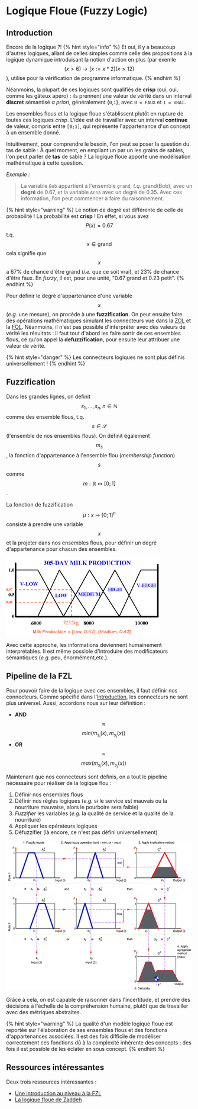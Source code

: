# Logique Floue (Fuzzy Logic)

## Introduction

Encore de la logique ?!
{% hint style="info" %}
Et oui, il y a beaucoup d'autres logiques, allant de celles simples comme celle des propositions à la logique dynamique introduisant la notion d'action en plus (par exemle $$(x>6)\rightarrow [x:=x*2](x>12)$$), utilisé pour la vérification de programme informatique.
{% endhint %}

Néanmoins, la plupart de ces logiques sont qualifiés de **crisp** (oui, oui, comme les gâteux apéro) : ils prennent une valeur de vérité dans un interval **discret** sémantisé *a priori*, généralement {`0`,`1`}, avec `0 = FAUX` et `1 = VRAI`.

Les ensembles flous et la logique floue s'établissent plutôt en rupture de toutes ces logiques *crisp*. L'idée est de travailler avec un interval **continue** de valeur, compris entre `[0;1]`, qui représente l'appartenance d'un concept à un ensemble donné.

Intuitivement, pour comprendre le besoin, l'on peut se poser la question du tas de sable : À quel moment, en empilant un par un les grains de sables, l'on peut parler de **tas** de sable ? La logique floue apporte une modélisation mathématique à cette question.

*Exemple :*
> La variable `Bob` appartient à l'ensemble `grand`, *t.q.* grand(Bob), avec un **degré** de 0.67, et la variable `Anna` avec un degré de 0.35. Avec ces information, l'on peut commencer à faire du raisonnement.

{% hint style="warning" %}
Le notion de degré est différente de celle de probabilité ! La probabilité est **crisp** ! En effet, si vous avez $$P(x)=0.67$$ t.q. $$x \in \text{grand}$$ cela signifie que $$x$$ a 67% de chance d'être grand (*i.e.* que ce soit vrai), et 23% de chance d'être faux. En *fuzzy*, il est, pour une unité, "0.67 grand et 0.23 petit".
{% endhint %}

Pour définir le degré d'appartenance d'une variable $$x$$ (*e.g.* une mesure), on procède à une **fuzzification**. On peut ensuite faire des opérations mathématiques simulant les connecteurs vue dans la [ZOL](zol.md) et la [FOL](fol.md). Néanmoins, il n'est pas possible d'interpréter avec des valeurs de vérité les résultats : il faut tout d'abord les faire sortir de ces ensembles flous, ce qu'on appel la **defuzzification**, pour ensuite leur attribuer une valeur de vérité.

{% hint style="danger" %}
Les connecteurs logiques ne sont plus définis universellement !
{% endhint %}

## Fuzzification

Dans les grandes lignes, on définit $$s_1,\ldots ,s_n, n \in \mathbb{N}$$ comme des ensemble flous, t.q. $$s \in \mathcal{S}$$ (l'ensemble de nos ensembles flous). On définit également $$m_s$$, la fonction d'appartenance à l'ensemble flou (*membership function*) $$s$$ comme $$m:\mathbb{R} \mapsto [0;1]$$.

La fonction de fuzzification $$\mu: x \mapsto [0;1]^n$$ consiste à prendre une variable $$x$$ et la projeter dans nos ensembles flous, pour définir un degré d'appartenance pour chacun des ensembles.

![Degré d’appartenance à des ensemble distinct de la variable mesurée. (©McGillUniv)](assets/fuzzy.png)

Avec cette approche, les informations deviennent humainement interprétables. Il est même possible d'introduire des modificateurs sémantiques (*e.g.* peu, énormément,etc.).

## Pipeline de la FZL

Pour pouvoir faire de la logique avec ces ensembles, il faut définir nos connecteurs. Comme spécifié dans l'[Introduction](fzl.md/#introduction), les connecteurs ne sont plus universel. Aussi, accordons nous sur leur définition :

* **AND** $$\approx$$ $$min(m_{s_i}(x),m_{s_j}(x))$$
* **OR** $$\approx$$ $$max(m_{s_i}(x),m_{s_j}(x))$$

Maintenant que nos connecteurs sont définis, on a tout le pipeline nécessaire pour réaliser de la logique flou :

1. Définir nos ensembles flous
2. Définir nos règles logiques (*e.g.* si le service est mauvais ou la nourriture mauvaise, alors le pourboire sera faible)
3. *Fuzzifier* les variables (*e.g.* la qualité de service et la qualité de la nourriture)
4. Appliquer les opérateurs logiques
5. Défuzzifier (là encore, ce n'est pas défini universellement)

![Pipeline logique dans l’espace flou et defuzzyfication, par Ferhat Pakdamar](assets/Graphical-presentation-of-the-max-min-inference-method-with-crisp-inputs.png)

Grâce à cela, on est capable de raisonner dans l'incertitude, et prendre des décisions à l'échelle de la compréhension humaine, plutôt que de travailler avec des métriques abstraites.

{% hint style="warning" %}
La qualité d'un modèle logique floue est reportée sur l'élaboration de ses ensembles flous et des fonctions d'appartenances associées. Il est des fois difficile de modéliser correctement ces fonctions dû à la complexité inhérente des concepts ; des fois il est possible de les éclater en sous concept.
{% endhint %}

## Ressources intéressantes
Deux trois ressources intéressantes :

* [Une introduction au niveau à la FZL](https://www.researchgate.net/publication/267041176_Introduction_a_La_Logique_Floue)
* [La logique floue de Zaddeh](http://www.geocities.ws/hhvillav/00000053.pdf)